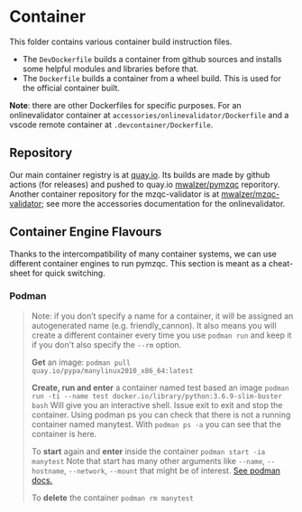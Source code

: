 # Container
This folder contains various container build instruction files.
* The `DevDockerfile` builds a container from github sources and installs some helpful modules and libraries before that.
* The `Dockerfile` builds a container from a wheel build. This is used for the official container built.

**Note**: there are other Dockerfiles for specific purposes. For an onlinevalidator container at `accessories/onlinevalidator/Dockerfile` 
and a vscode remote container at `.devcontainer/Dockerfile`.


## Repository
Our main container registry is at [quay.io](https://quay.io/repository/mwalzer/pymzqc?tab=tags). 
Its builds are made by github actions (for releases) and pushed to quay.io [mwalzer/pymzqc](https://quay.io/repository/mwalzer/pymzqc?tab=tags&tag=latest) reporitory.
Another container repository for the mzqc-validator is at [mwalzer/mzqc-validator](https://quay.io/repository/mwalzer/mzqc-validator?tab=tags&tag=latest); see more the accessories documentation for the onlinevalidator.


## Container Engine Flavours
Thanks to the intercompatibility of many container systems, we can use different container engines to run pymzqc. This section is meant as a cheat-sheet for quick switching.

### Podman
> Note: if you don’t specify a name for a container, it will be assigned an autogenerated name (e.g. friendly_cannon). It also means you will create a different container every time you use `podman run` and keep it if you don't also specify the `--rm` option.
>
> __Get__ an image:
> `podman pull quay.io/pypa/manylinux2010_x86_64:latest`
>
> __Create, run and enter__ a container named test based an image 
> `podman run -ti --name test docker.io/library/python:3.6.9-slim-buster bash`
> Will give you an interactive shell. Issue exit to exit and stop the container.
> Using podman ps you can check that there is not a running container named manytest.
> With `podman ps -a` you can see that the container is here.
>
> To __start__ again and __enter__ inside the container
> `podman start -ia manytest`
> Note that start has many other arguments like `--name`, `--hostname`, `--network`, `--mount` that might be of interest. [See podman docs.](https://docs.podman.io/en/latest/markdown/podman-run.1.html) 
>
> To __delete__ the container
> `podman rm manytest`

